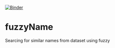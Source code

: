 [![Binder](https://mybinder.org/badge_logo.svg)](https://mybinder.org/v2/gh/alfianisnan26/fuzzyName/master)
# fuzzyName
Searcing for similar names from dataset using fuzzy

